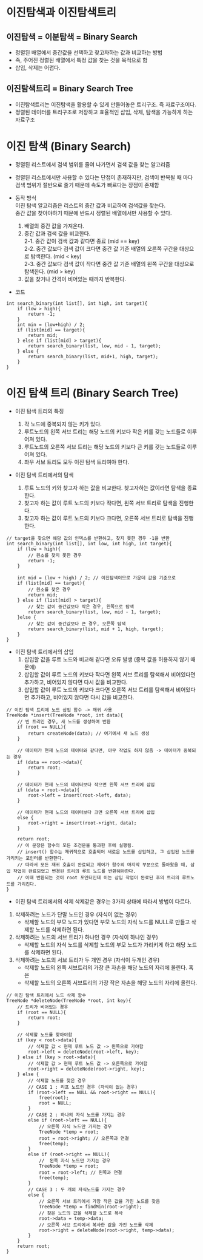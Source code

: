 #  이진탐색과 이진탐색트리

## 이진탐색 = 이분탐색 = Binary Search
- 정렬된 배열에서 중간값을 선택하고 찾고자하는 값과 비교하는 방법
- 즉, 주어진 정렬된 배열에서 특정 값을 찾는 것을 목적으로 함
- 삽입, 삭제는 어렵다.

## 이진탐색트리 = Binary Search Tree
- 이진탐색트리는 이진탐색을 활용할 수 있게 만들어놓은 트리구조. 즉 자료구조이다.  
- 정렬된 데이터를 트리구조로 저장하고 효율적인 삽입, 삭제, 탐색을 가능하게 하는 자료구조


# 이진 탐색 (Binary Search)
- 정렬된 리스트에서 검색 범위를 줄여 나가면서 검색 값을 찾는 알고리즘
- 정렬된 리스트에서만 사용할 수 있다는 단점이 존재하지만, 검색이 반복될 때 마다 검색 범위가 절반으로 줄기 때문에 속도가 빠르다는 장점이 존재함

- 동작 방식  
이진 탐색 알고리즘은 리스트의 중간 값과 비교하여 검색값을 찾는다.  
중간 값을 찾아야하기 때문에 반드시 정렬된 배열에서만 사용할 수 있다.  
    1) 배열의 중간 값을 가져온다.
    2) 중간 값과 검색 값을 비교한다.   
        2-1. 중간 값이 검색 값과 같다면 종료 (mid == key)  
        2-2. 중간 값보다 검색 값이 크다면 중간 값 기준 배열의 오른쪽 구간을 대상으로 탐색한다. (mid < key)  
        2-3. 중간 값보다 검색 값이 작다면 중간 값 기준 배열의 왼쪽 구간을 대상으로 탐색한다. (mid > key)  
    3) 값을 찾거나 간격이 비어있는 때까지 반복한다.

- 코드
```
int search_binary(int list[], int high, int target){
    if (low > high){
        return -1;
    }
    int min = (low+high) / 2;
    if (list[mid] == target){
        return mid;
    } else if (list[mid] > target){
        return search_binary(list, low, mid - 1, target);
    } else {
        return search_binary(list, mid+1, high, target);
    }
}
```

# 이진 탐색 트리 (Binary Search Tree)
- 이진 탐색 트리의 특징
    1. 각 노드에 중복되지 않는 키가 있다.
    2. 루트노드의 왼쪽 서브 트리는 해당 노드의 키보다 작은 키를 갖는 노드들로 이루어져 있다.
    3. 루트노드의 오른쪽 서브 트리는 해당 노드의 키보다 큰 키를 갖는 노드들로 이루어져 있다.
    4. 좌우 서브 트리도 모두 이진 탐색 트리여야 한다.

- 이진 탐색 트리에서의 탐색
    1. 루트 노드의 키와 찾고자 하는 값을 비교한다. 찾고자하는 값이라면 탐색을 종료한다.
    2. 찾고자 하는 값이 루트 노드의 키보다 작다면, 왼쪽 서브 트리로 탐색을 진행한다.
    3. 찾고자 하는 값이 루트 노드의 키보다 크다면, 오른쪽 서브 트리로 탐색을 진행한다.

```
// target을 찾으면 해당 값의 인덱스를 반환하고, 찾지 못한 경우 -1을 반환
int search_binary(int list[], int low, int high, int target){
    if (low > high){
        // 원소를 찾지 못한 경우
        return -1;
    }

    int mid = (low + high) / 2; // 이진탐색이므로 가운데 값을 기준으로 
    if (list[mid] == target){
        // 원소를 찾은 경우
        return mid;
    } else if (list[mid] > target){
        // 찾는 값이 중간값보다 작은 경우, 왼쪽으로 탐색
        return search_binary(list, low, mid - 1, target);
    }else {
        // 찾는 값이 중간값보다 큰 경우, 오른쪽 탐색
        return search_binary(list, mid + 1, high, target);
    }
}
```

- 이진 탐색 트리에서의 삽입
    1. 삽입할 값을 루트 노드와 비교해 같다면 오류 발생 (중복 값을 허용하지 않기 때문에)
    2. 삽입할 값이 루트 노드의 키보다 작다면 왼쪽 서브 트리를 탐색해서 비어있다면 추가하고, 비어있지 않다면 다시 값을 비교한다.
    3. 삽입할 값이 루트 노드의 키보다 크다면 오른쪽 서브 트리를 탐색해서 비어있다면 추가하고, 비어있지 않다면 다시 값을 비교한다.

```
// 이진 탐색 트리에 노드 삽입 함수 -> 재귀 사용
TreeNode *insert(TreeNode *root, int data){
    // 빈 트리인 경우, 새 노드를 생성하여 반환
    if (root == NULL){
        return createNode(data); // 여기에서 새 노드 생성
    }

    // 데이터가 현재 노드의 데이터와 같다면, 아무 작업도 하지 않음 -> 데이터가 중복되는 경우
    if (data == root->data){
        return root;
    }

    // 데이터가 현재 노드의 데이터보다 작으면 왼쪽 서브 트리에 삽입
    if (data < root->data){
        root->left = insert(root->left, data);
    }

    // 데이터가 현재 노드의 데이터보다 크면 오른쪽 서브 트리에 삽입
    else {
        root->right = insert(root->right, data);
    }

    return root;
    // 이 문장은 함수의 모든 조건문을 통과한 후에 실행됨.
    // insert() 함수는 재귀적으로 호출되어 새로운 노드를 삽입하고, 그 삽입된 노드를 가리키는 포인터를 반환한다.
    // 따라서 모든 재귀 호출이 완료되고 제어가 함수의 마지막 부분으로 돌아왔을 때, 삽입 작업이 완료되었고 변경된 트리의 루트 노드를 반환해야한다.
    // 이때 반환되는 것이 root 포인터인데 이는 삽입 작업이 완료된 후의 트리의 루트노드를 가리킨다.
}
```

- 이진 탐색 트리에서의 삭제
삭제같은 경우는 3가지 상태에 따라서 방법이 다르다.
1. 삭제하려는 노드가 단말 노드인 경우 (자식이 없는 경우)
    -  삭제할 노드의 부모 노드가 있다면 부모 노드의 자식 노드를 NULL로 만들고 삭제할 노드를 삭제하면 된다.
2. 삭제하려는 노드의 서브 트리가 하나인 경우 (자식이 하나인 경우)
    - 삭제할 노드의 자식 노드를 삭제할 노드의 부모 노드가 가리키게 하고 해당 노드를 삭제하면 된다. 
3. 삭제하려는 노드의 서브 트리가 두 개인 경우 (자식이 두개인 경우)
    - 삭제할 노드의 왼쪽 서브트리의 가장 큰 자손을 해당 노드의 자리에 올린다. 혹은
    - 삭제할 노드의 오른쪽 서브트리의 가장 작은 자손을 해당 노드의 자리에 올린다.

```
// 이진 탐색 트리에서 노드 삭제 함수
TreeNode *deleteNode(TreeNode *root, int key){
    // 트리가 비어있는 경우
    if (root == NULL){
        return root;
    }

    // 삭제할 노드를 찾아야함
    if (key < root->data){
        // 삭제할 값 < 현재 루트 노드 값 -> 왼쪽으로 가야함
        root->left = deleteNode(root->left, key);
    } else if (key > root->data){
        // 삭제할 값 > 현재 루트 노드 값 -> 오른쪽으로 가야함
        root->right = deleteNode(root->right, key);
    } else {
        // 삭제할 노드를 찾은 경우
        // CASE 1 : 리프 노드인 경우 (자식이 없는 경우)
        if (root->left == NULL && root->right == NULL){
            free(root);
            root = NULL;
        }
        // CASE 2 : 하나의 자식 노드를 가지는 경우
        else if (root->left == NULL){
            // 오른쪽 자식 노드만 가지는 경우
            TreeNode *temp = root;
            root = root->right; // 오른쪽과 연결
            free(temp);
        }
        else if (root->right == NULL){
            //  왼쪽 자식 노드만 가지는 경우
            TreeNode *temp = root;
            root = root->left; // 왼쪽과 연결
            free(temp);
        }
        // CASE 3 : 두 개의 자식노드를 가지는 경우
        else {
            // 오른쪽 서브 트리에서 가장 작은 값을 가진 노드를 찾음
            TreeNode *temp = findMin(root->right);
            // 찾은 노드의 값을 삭제할 노드로 복사
            root->data = temp->data;
            // 오른쪽 서브 트리에서 복사한 값을 가진 노드를 삭제
            root->right = deleteNode(root->right, temp->data);
        }
    }
    return root;
}
```